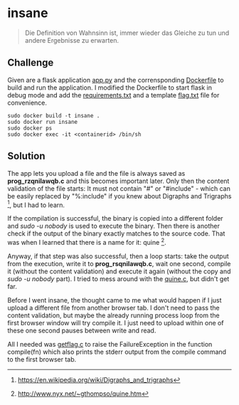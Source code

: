 # insane
> Die Definition von Wahnsinn ist, immer wieder das Gleiche zu tun und andere Ergebnisse zu erwarten.

## Challenge
Given are a flask application [app.py](app.py) and the corrensponding [Dockerfile](Dockerfile) to build and run the application. I modified the Dockerfile to start flask in debug mode and add the [requirements.txt](requirements.txt) and a template [flag.txt](flag.txt) file for convenience.

```console
sudo docker build -t insane .
sudo docker run insane
sudo docker ps
sudo docker exec -it <containerid> /bin/sh
```

## Solution
The app lets you upload a file and the file is always saved as **prog_rzqnilawqb.c** and this becomes important later. Only then the content validation of the file starts: It must not contain "#" or "#include" - which can be easily replaced by "%:include" if you knew about Digraphs and Trigraphs [^1], but I had to learn.

If the compilation is successful, the binary is copied into a different folder and *sudo -u nobody* is used to execute the binary. Then there is another check if the output of the binary exactly matches to the source code. That was when I learned that there is a name for it: quine [^2].

Anyway, if that step was also successful, then a loop starts: take the output from the execution, write it to **prog_rsqnilawqb.c**, wait one second, compile it (without the content validation) and execute it again (without the copy and *sudo -u nobody* part). I tried to mess around with the [quine.c](quine.c), but didn't get far.

Before I went insane, the thought came to me what would happen if I just upload a different file from another browser tab. I don't need to pass the content validation, but maybe the already running process loop from the first browser window will try compile it. I just need to upload within one of these one second pauses between write and read.

All I needed was [getflag.c](getflag.c) to raise the FailureException in the function compile(fn) which also prints the stderr output from the compile command to the first browser tab.

[^1]: https://en.wikipedia.org/wiki/Digraphs_and_trigraphs
[^2]: http://www.nyx.net/~gthompso/quine.htm
